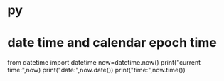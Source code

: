 # py
# date time and calendar epoch time
from datetime import datetime
now=datetime.now()
print("current time:",now)
print("date:",now.date())
print("time:",now.time())
